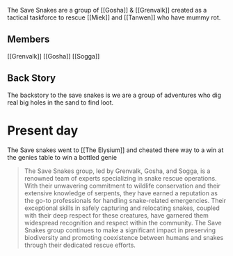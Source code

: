 The Save Snakes are a group of [[Gosha]] & [[Grenvalk]] created as a tactical taskforce to rescue [[Miek]] and [[Tanwen]] who have mummy rot.

## Members
[[Grenvalk]]
[[Gosha]]
[[Sogga]]

## Back Story
The backstory to the save snakes is we are a group of adventures who dig real big holes in the sand to find loot.

# Present day
The Save snakes went to [[The Elysium]] and cheated there way to a win at the genies table to win a bottled genie

> The Save Snakes group, led by Grenvalk, Gosha, and Sogga, is a renowned team of experts specializing in snake rescue operations. With their unwavering commitment to wildlife conservation and their extensive knowledge of serpents, they have earned a reputation as the go-to professionals for handling snake-related emergencies. Their exceptional skills in safely capturing and relocating snakes, coupled with their deep respect for these creatures, have garnered them widespread recognition and respect within the community. The Save Snakes group continues to make a significant impact in preserving biodiversity and promoting coexistence between humans and snakes through their dedicated rescue efforts.
